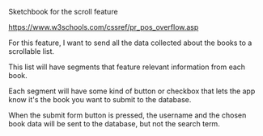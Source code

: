 Sketchbook for the scroll feature

https://www.w3schools.com/cssref/pr_pos_overflow.asp

For this feature, I want to send all the data collected about the books to a scrollable list.

This list will have segments that feature relevant information from each book.

Each segment will have some kind of button or checkbox that lets the app know it's the book you want to submit to the database.

When the submit form button is pressed, the username and the chosen book data will be sent to the database, but not the search term. 

